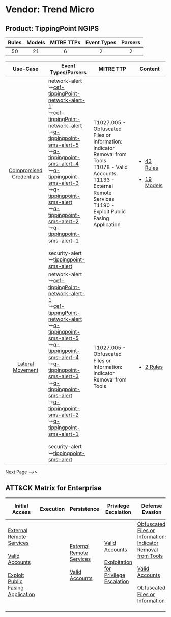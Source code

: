 Vendor: Trend Micro
===================
Product: TippingPoint NGIPS
---------------------------
| Rules | Models | MITRE TTPs | Event Types | Parsers |
|:-----:|:------:|:----------:|:-----------:|:-------:|
|  50   |   21   |     6      |      2      |    2    |

|    Use-Case    | Event Types/Parsers    | MITRE TTP    | Content    |
|:----:| ---- | ---- | ---- |
| [Compromised Credentials](../../../UseCases/uc_compromised_credentials.md) |  network-alert<br> ↳[cef-tippingPoint-network-alert-1](Ps/pC_ceftippingpointnetworkalert1.md)<br> ↳[cef-tippingPoint-network-alert](Ps/pC_ceftippingpointnetworkalert.md)<br> ↳[q-tippingpoint-sms-alert-5](Ps/pC_qtippingpointsmsalert5.md)<br> ↳[q-tippingpoint-sms-alert-4](Ps/pC_qtippingpointsmsalert4.md)<br> ↳[q-tippingpoint-sms-alert-3](Ps/pC_qtippingpointsmsalert3.md)<br> ↳[q-tippingpoint-sms-alert](Ps/pC_qtippingpointsmsalert.md)<br> ↳[q-tippingpoint-sms-alert-2](Ps/pC_qtippingpointsmsalert2.md)<br> ↳[q-tippingpoint-sms-alert-1](Ps/pC_qtippingpointsmsalert1.md)<br><br> security-alert<br> ↳[tippingpoint-sms-alert](Ps/pC_tippingpointsmsalert.md)<br> | T1027.005 - Obfuscated Files or Information: Indicator Removal from Tools<br>T1078 - Valid Accounts<br>T1133 - External Remote Services<br>T1190 - Exploit Public Fasing Application<br> | [<ul><li>43 Rules</li></ul><ul><li>19 Models</li></ul>](RM/r_m_trend_micro_tippingpoint_ngips_Compromised_Credentials.md) |
|        [Lateral Movement](../../../UseCases/uc_lateral_movement.md)        |  network-alert<br> ↳[cef-tippingPoint-network-alert-1](Ps/pC_ceftippingpointnetworkalert1.md)<br> ↳[cef-tippingPoint-network-alert](Ps/pC_ceftippingpointnetworkalert.md)<br> ↳[q-tippingpoint-sms-alert-5](Ps/pC_qtippingpointsmsalert5.md)<br> ↳[q-tippingpoint-sms-alert-4](Ps/pC_qtippingpointsmsalert4.md)<br> ↳[q-tippingpoint-sms-alert-3](Ps/pC_qtippingpointsmsalert3.md)<br> ↳[q-tippingpoint-sms-alert](Ps/pC_qtippingpointsmsalert.md)<br> ↳[q-tippingpoint-sms-alert-2](Ps/pC_qtippingpointsmsalert2.md)<br> ↳[q-tippingpoint-sms-alert-1](Ps/pC_qtippingpointsmsalert1.md)<br><br> security-alert<br> ↳[tippingpoint-sms-alert](Ps/pC_tippingpointsmsalert.md)<br> | T1027.005 - Obfuscated Files or Information: Indicator Removal from Tools<br>    | [<ul><li>2 Rules</li></ul>](RM/r_m_trend_micro_tippingpoint_ngips_Lateral_Movement.md)    |
[Next Page -->>](2_ds_trend_micro_tippingpoint_ngips.md)

ATT&CK Matrix for Enterprise
----------------------------
| Initial Access                                                                                                                                                                                                                         | Execution | Persistence                                                                                                                                      | Privilege Escalation                                                                                                                                          | Defense Evasion                                                                                                                                                                                                                                                               | Credential Access | Discovery | Lateral Movement | Collection | Command and Control | Exfiltration | Impact |
| -------------------------------------------------------------------------------------------------------------------------------------------------------------------------------------------------------------------------------------- | --------- | ------------------------------------------------------------------------------------------------------------------------------------------------ | ------------------------------------------------------------------------------------------------------------------------------------------------------------- | ----------------------------------------------------------------------------------------------------------------------------------------------------------------------------------------------------------------------------------------------------------------------------- | ----------------- | --------- | ---------------- | ---------- | ------------------- | ------------ | ------ |
| [External Remote Services](https://attack.mitre.org/techniques/T1133)<br><br>[Valid Accounts](https://attack.mitre.org/techniques/T1078)<br><br>[Exploit Public Fasing Application](https://attack.mitre.org/techniques/T1190)<br><br> |           | [External Remote Services](https://attack.mitre.org/techniques/T1133)<br><br>[Valid Accounts](https://attack.mitre.org/techniques/T1078)<br><br> | [Valid Accounts](https://attack.mitre.org/techniques/T1078)<br><br>[Exploitation for Privilege Escalation](https://attack.mitre.org/techniques/T1068)<br><br> | [Obfuscated Files or Information: Indicator Removal from Tools](https://attack.mitre.org/techniques/T1027/005)<br><br>[Valid Accounts](https://attack.mitre.org/techniques/T1078)<br><br>[Obfuscated Files or Information](https://attack.mitre.org/techniques/T1027)<br><br> |                   |           |                  |            |                     |              |        |